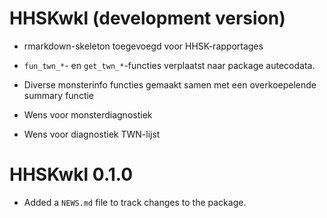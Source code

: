 # HHSKwkl (development version)

- rmarkdown-skeleton toegevoegd voor HHSK-rapportages
- `fun_twn_*`- en `get_twn_*`-functies verplaatst naar package autecodata.
- Diverse monsterinfo functies gemaakt samen met een overkoepelende summary functie

- Wens voor monsterdiagnostiek
- Wens voor diagnostiek TWN-lijst

# HHSKwkl 0.1.0

* Added a `NEWS.md` file to track changes to the package.
